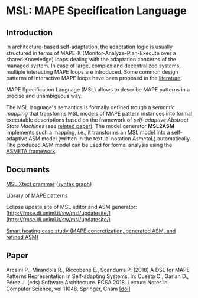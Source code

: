 # MSL: MAPE Specification Language

## Introduction
In architecture-based self-adaptation, the adaptation logic is usually structured in terms of MAPE-K (Monitor-Analyze-Plan-Execute over a shared Knowledge) loops dealing with the adaptation concerns of the managed system. In case of large, complex and decentralized systems, multiple interacting MAPE loops are introduced. Some common design patterns of interactive MAPE loops have been proposed in the [literature](https://doi.org/10.1007/978-3-642-35813-5_4).

MAPE Specification Language (MSL) allows to describe MAPE patterns in a precise and unambiguous way.

The MSL language's semantics is formally defined trough a *semantic mapping* that transforms MSL models of MAPE pattern instances into formal executable descriptions based on the framework of *self-adaptive Abstract State Machines* (see [related paper](http://doi.acm.org/10.1145/3019598)).
The model generator **MSL2ASM** implements such a mapping, i.e., it transforms an MSL model into a self-adaptive ASM model (written in the textual notation AsmetaL) automatically. The produced ASM model can be used for formal analysis using the [ASMETA framework](http://asmeta.sourceforge.net/).


## Documents

[MSL Xtext grammar](http://fmse.di.unimi.it/sw/msl/MSL.xtext) ([syntax graph](http://fmse.di.unimi.it/sw/msl/MSL.png))

[Library of MAPE patterns](http://fmse.di.unimi.it/sw/msl/MAPEpatterns.zip)

Eclipse update site of MSL editor and ASM generator: [http://fmse.di.unimi.it/sw/msl/updatesite/](http://fmse.di.unimi.it/sw/msl/updatesite/)

[Smart heating case study (MAPE concretization, generated ASM, and refined ASM)](http://fmse.di.unimi.it/sw/msl/smartHeatingCaseStudyECSA2018.zip)

## Paper

Arcaini P., Mirandola R., Riccobene E., Scandurra P. (2018) A DSL for MAPE Patterns Representation in Self-adapting Systems. In: Cuesta C., Garlan D., Pérez J. (eds) Software Architecture. ECSA 2018. Lecture Notes in Computer Science, vol 11048. Springer, Cham \[[doi](https://doi.org/10.1007/978-3-030-00761-4_1)\]
